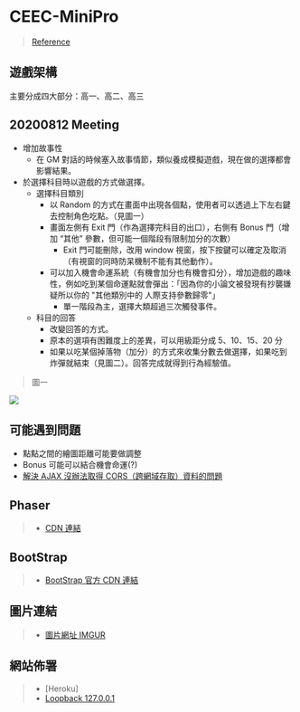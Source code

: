 # CEEC-MiniPro

> [Reference](https://jsfiddle.net/v4yx5ba0/416/)


## 遊戲架構
主要分成四大部分：高一、高二、高三



## 20200812 Meeting
* 增加故事性
  * 在 GM 對話的時候塞入故事情節，類似養成模擬遊戲，現在做的選擇都會影響結果。
* 於選擇科目時以遊戲的方式做選擇。
  * 選擇科目類別
    * 以 Random 的方式在畫面中出現各個點，使用者可以透過上下左右鍵去控制角色吃點。（見圖一）
    * 畫面左側有 Exit 門（作為選擇完科目的出口），右側有 Bonus 門（增加 “其他” 參數，但可能一個階段有限制加分的次數）
      * Exit 門可能刪除，改用 window 視窗，按下按鍵可以確定及取消（有視窗的同時防呆機制不能有其他動作）。
    * 可以加入機會命運系統（有機會加分也有機會扣分），增加遊戲的趣味性，例如吃到某個命運點就會彈出：「因為你的小論文被發現有抄襲嫌疑所以你的 "其他類別中的 人際支持參數歸零"」
      * 單一階段為主，選擇大類超過三次觸發事件。
  * 科目的回答
    * 改變回答的方式。
    * 原本的選項有困難度上的差異，可以用級距分成 5、10、15、20 分
    * 如果以吃某個掉落物（加分）的方式來收集分數去做選擇，如果吃到炸彈就結束（見圖二）。回答完成就得到行為經驗值。



> 圖一
<img src="https://img1.6949.com/litimg/20140527161/1-F01010P000K9.jpg">




## 可能遇到問題
* 點點之間的繪圖距離可能要做調整
* Bonus 可能可以結合機會命運(?)
* [解決 AJAX 沒辦法取得 CORS（跨網域存取）資料的問題](https://noob.tw/js-cors/)


## Phaser
> * [CDN 連結](https://phaser.io/download/stable)

## BootStrap
> * [BootStrap 官方 CDN 連結](https://www.bootstrapcdn.com/)

## 圖片連結
> * [圖片網址 IMGUR](https://imgur.com/a/O26iMVC)

## 網站佈署
> * [Heroku]
> * [Loopback 127.0.0.1](http://jdev.asika.tw/getting-started/create-web-server-in-my-computer.html)



